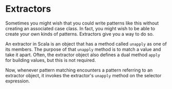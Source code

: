# Extractors

Sometimes you might wish that you could write patterns like this without creating an associated case class.
In fact, you might wish to be able to create your own kinds of patterns.
Extractors give you a way to do so.

An extractor in Scala is an object that has a method called `unapply` as one of its members.
The purpose of that `unapply` method is to match a value and take it apart.
Often, the extractor object also defines a dual method `apply` for building values, but this is not required.

Now, whenever pattern matching encounters a pattern referring to an extractor object, it invokes the extractor's `unapply` method on the selector expression.
